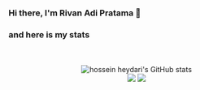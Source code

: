 ### Hi there, I'm Rivan Adi Pratama 👋

### and here is my stats
<p align="center"><br /><br />
  <img src="https://github-readme-stats.vercel.app/api?username=RivanAP&show_icons=true&include_all_commits=true&theme=monokai" alt="hossein heydari's GitHub stats" /><br />
  <img src="https://github-readme-streak-stats.herokuapp.com/?user=RivanAP&theme=monokai"/>
  <img src="https://github-readme-stats.vercel.app/api/top-langs/?username=RivanAP&layout=compact&theme=monokai&langs_count=12"/><br />
</p>

<!--
**RivanAP/RivanAP** is a ✨ _special_ ✨ repository because its `README.md` (this file) appears on your GitHub profile.
[![made-with-javascript](https://img.shields.io/badge/Made%20with-JavaScript-1f425f.svg)](https://www.javascript.com)

Here are some ideas to get you started:

- 🔭 I’m currently working on CV Swadaya Trans Batavia
- 🌱 I’m currently learning QA Enginner
- 💬 Ask me about everyting on twitter
- 📫 How to reach me: rivanpratama2@gmail.com
- ⚡ Fun fact: I have a passion for sports and gaming
-->
